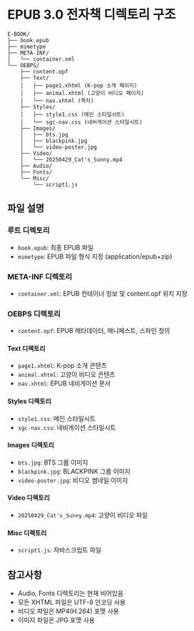 # EPUB 3.0 전자책 디렉토리 구조

```
E-BOOK/
├── book.epub
├── mimetype
├── META-INF/
│   └── container.xml
└── OEBPS/
    ├── content.opf
    ├── Text/
    │   ├── page1.xhtml (K-pop 소개 페이지)
    │   ├── animal.xhtml (고양이 비디오 페이지)
    │   └── nav.xhtml (목차)
    ├── Styles/
    │   ├── style1.css (메인 스타일시트)
    │   └── sgc-nav.css (네비게이션 스타일시트)
    ├── Images/
    │   ├── bts.jpg
    │   ├── blackpink.jpg
    │   └── video-poster.jpg
    ├── Video/
    │   └── 20250429_Cat's_Sunny.mp4
    ├── Audio/
    ├── Fonts/
    └── Misc/
        └── script1.js
```

## 파일 설명

### 루트 디렉토리
- `book.epub`: 최종 EPUB 파일
- `mimetype`: EPUB 파일 형식 지정 (application/epub+zip)

### META-INF 디렉토리
- `container.xml`: EPUB 컨테이너 정보 및 content.opf 위치 지정

### OEBPS 디렉토리
- `content.opf`: EPUB 메타데이터, 매니페스트, 스파인 정의

#### Text 디렉토리
- `page1.xhtml`: K-pop 소개 콘텐츠
- `animal.xhtml`: 고양이 비디오 콘텐츠
- `nav.xhtml`: EPUB 네비게이션 문서

#### Styles 디렉토리
- `style1.css`: 메인 스타일시트
- `sgc-nav.css`: 네비게이션 스타일시트

#### Images 디렉토리
- `bts.jpg`: BTS 그룹 이미지
- `blackpink.jpg`: BLACKPINK 그룹 이미지
- `video-poster.jpg`: 비디오 썸네일 이미지

#### Video 디렉토리
- `20250429_Cat's_Sunny.mp4`: 고양이 비디오 파일

#### Misc 디렉토리
- `script1.js`: 자바스크립트 파일

## 참고사항
- Audio, Fonts 디렉토리는 현재 비어있음
- 모든 XHTML 파일은 UTF-8 인코딩 사용
- 비디오 파일은 MP4(H.264) 포맷 사용
- 이미지 파일은 JPG 포맷 사용 